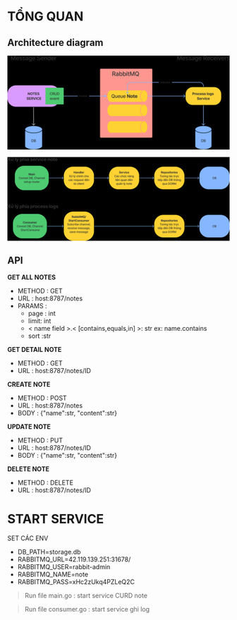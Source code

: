 # TỔNG QUAN

## Architecture diagram
![img.png](img.png)

![img_1.png](img_1.png)

## API

**GET ALL NOTES**
* METHOD : GET
* URL : host:8787/notes
* PARAMS :
  * page : int
  * limit: int
  * < name field >.< [contains,equals,in] >: str  ex: name.contains
  * sort :str
  
**GET DETAIL NOTE**
* METHOD : GET
* URL : host:8787/notes/ID

**CREATE NOTE**
* METHOD : POST
* URL : host:8787/notes
* BODY : {"name":str, "content":str}

**UPDATE NOTE**
* METHOD : PUT
* URL : host:8787/notes/ID
* BODY : {"name":str, "content":str}

**DELETE NOTE**
* METHOD : DELETE
* URL : host:8787/notes/ID


# START SERVICE
SET CÁC ENV
- DB_PATH=storage.db
- RABBITMQ_URL=42.119.139.251:31678/
- RABBITMQ_USER=rabbit-admin
- RABBITMQ_NAME=note
- RABBITMQ_PASS=xHc2zUkq4PZLeQ2C

> Run file main.go : start service CURD note

> Run file consumer.go : start service ghi log